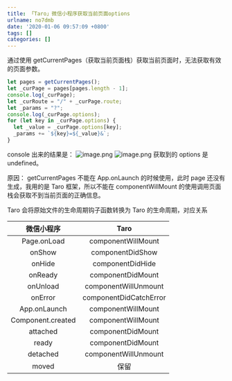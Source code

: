 ```yaml
---
title: 「Taro」微信小程序获取当前页面options
urlname: no7dmb
date: '2020-01-06 09:57:09 +0800'
tags: []
categories: []
---
```


通过使用 getCurrentPages（获取当前页面栈）获取当前页面时，无法获取有效的页面参数。

```javascript
let pages = getCurrentPages();
let _curPage = pages[pages.length - 1];
console.log(_curPage);
let _curRoute = "/" + _curPage.route;
let _params = "?";
console.log(_curPage.options);
for (let key in _curPage.options) {
  let _value = _curPage.options[key];
  _params += `${key}=${_value}&`;
}
```

console 出来的结果是：
![image.png](https://cdn.nlark.com/yuque/0/2020/png/250093/1578276955847-ba7b03f2-8bb4-4563-b496-7baa223230e4.png#align=left&display=inline&height=331&name=image.png&originHeight=331&originWidth=466&size=37181&status=done&style=none&width=466)
![image.png](https://cdn.nlark.com/yuque/0/2020/png/250093/1578276905495-54a774f6-c7db-4794-9f43-833527d84660.png#align=left&display=inline&height=85&name=image.png&originHeight=85&originWidth=467&size=11391&status=done&style=none&width=467)
获取到的 options 是 undefined。

原因：
getCurrentPages 不能在 App.onLaunch 的时候使用，此时 page 还没有生成，我用的是 Taro 框架，所以不能在 componentWillMount 的使用调用页面栈会获取不到当前页面的正确信息。

Taro 会将原始文件的生命周期钩子函数转换为 Taro 的生命周期，对应关系

|    微信小程序     |          Taro          |
| :---------------: | :--------------------: |
|    Page.onLoad    |   componentWillMount   |
|      onShow       |    componentDidShow    |
|      onHide       |    componentDidHide    |
|      onReady      |   componentDidMount    |
|     onUnload      |  componentWillUnmount  |
|      onError      | componentDidCatchError |
|   App.onLaunch    |   componentWillMount   |
| Component.created |   componentWillMount   |
|     attached      |   componentDidMount    |
|       ready       |   componentDidMount    |
|     detached      |  componentWillUnmount  |
|       moved       |          保留          |
